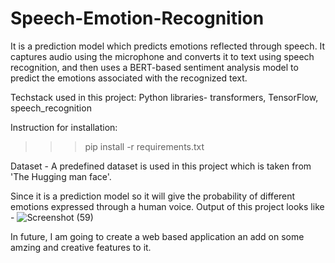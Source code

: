 # Speech-Emotion-Recognition
It is a prediction model which predicts emotions reflected through speech. It captures audio using the microphone and converts it to text using 
speech recognition, and then uses a BERT-based sentiment analysis model to predict the emotions associated with the recognized text.

Techstack used in this project: Python libraries- transformers, TensorFlow, speech_recognition

Instruction for installation:
>>> pip install -r requirements.txt

Dataset - A predefined dataset is used in this project which is taken from 'The Hugging man face'.

Since it is a prediction model so it will give the probability of different emotions expressed through a human voice.
Output of this project looks like - 
![Screenshot (59)](https://github.com/Anjali286/Speech-Emotion-Recognition/assets/99532677/55708a25-b2c4-4025-b2a3-09d32141400a)


In future, I am going to create a web based application an add on some amzing and creative features to it.
